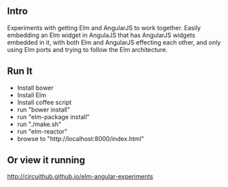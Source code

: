 Intro
-------------
Experiments with getting Elm and AngularJS to work together. Easily embedding
an Elm widget in AngulaJS that has AngularJS widgets embedded in it, with both
Elm and AngularJS effecting each other, and only using Elm ports and trying to
follow the Elm architecture.

Run It
-------------
* Install bower
* Install Elm
* Install coffee script
* run "bower install"
* run "elm-package install"
* run "./make.sh"
* run "elm-reactor"
* browse to "http://localhost:8000/index.html"

Or view it running
------------------
http://circuithub.github.io/elm-angular-experiments
